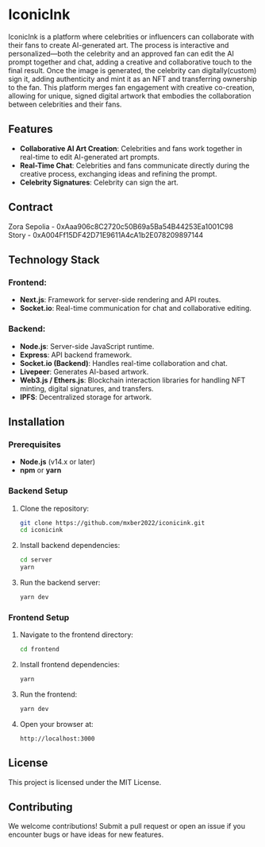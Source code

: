 # IconicInk

IconicInk is a platform where celebrities or influencers can collaborate with their fans to create AI-generated art. The process is interactive and personalized—both the celebrity and an approved fan can edit the AI prompt together and chat, adding a creative and collaborative touch to the final result. Once the image is generated, the celebrity can digitally(custom) sign it, adding authenticity and mint it as an NFT and transferring ownership to the fan. This platform merges fan engagement with creative co-creation, allowing for unique, signed digital artwork that embodies the collaboration between celebrities and their fans.

## Features
- **Collaborative AI Art Creation**: Celebrities and fans work together in real-time to edit AI-generated art prompts.
- **Real-Time Chat**: Celebrities and fans communicate directly during the creative process, exchanging ideas and refining the prompt.
- **Celebrity Signatures**: Celebrity can sign the art.

## Contract 

Zora Sepolia - 0xAaa906c8C2720c50B69a5Ba54B44253Ea1001C98 <br/>
Story - 0xA004Ff15DF42D71E9611A4cA1b2E078209897144

## Technology Stack

### Frontend:
- **Next.js**: Framework for server-side rendering and API routes.
- **Socket.io**: Real-time communication for chat and collaborative editing.

### Backend:
- **Node.js**: Server-side JavaScript runtime.
- **Express**: API backend framework.
- **Socket.io (Backend)**: Handles real-time collaboration and chat.
- **Livepeer**: Generates AI-based artwork.
- **Web3.js / Ethers.js**: Blockchain interaction libraries for handling NFT minting, digital signatures, and transfers.
- **IPFS**: Decentralized storage for artwork.


## Installation

### Prerequisites
- **Node.js** (v14.x or later)
- **npm** or **yarn**

### Backend Setup
1. Clone the repository:
    ```bash
    git clone https://github.com/mxber2022/iconicink.git
    cd iconicink
    ```

2. Install backend dependencies:
    ```bash
    cd server
    yarn
    ```

3. Run the backend server:
    ```bash
    yarn dev
    ```

### Frontend Setup
1. Navigate to the frontend directory:
    ```bash
    cd frontend
    ```

2. Install frontend dependencies:
    ```bash
    yarn
    ```

3. Run the frontend:
    ```bash
    yarn dev
    ```

4. Open your browser at:
    ```
    http://localhost:3000
    ```

## License
This project is licensed under the MIT License.

## Contributing
We welcome contributions! Submit a pull request or open an issue if you encounter bugs or have ideas for new features.
